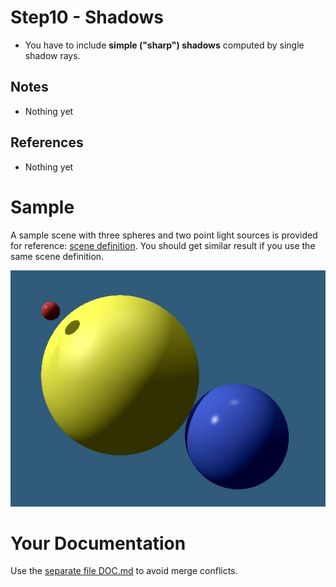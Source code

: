 # Step10 - Shadows
* You have to include **simple ("sharp") shadows** computed
  by single shadow rays.

## Notes
* Nothing yet

## References
* Nothing yet

# Sample
A sample scene with three spheres and two point light sources
is provided for reference: [scene definition](../s08-ch2-RTimage/sample-scene.md).
You should get similar result if you use the same scene definition.

![Sample result](sample-raycasting-shadows.jpg)

# Your Documentation
Use the [separate file DOC.md](DOC.md) to avoid merge conflicts.
